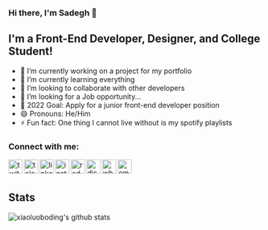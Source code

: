 ### Hi there, I'm Sadegh 👋

## I'm a Front-End Developer, Designer, and College Student!
- 🔭 I’m currently working on a project for my portfolio
- 🌱 I’m currently learning everything
- 👯 I’m looking to collaborate with other developers
- 🤔 I’m looking for a Job opportunity...
- 🥅 2022 Goal: Apply for a junior front-end developer position 
- 😄 Pronouns: He/Him
- ⚡ Fun fact: One thing I cannot live without is my spotify playlists

### Connect with me:

[<img align="left" alt="twitter" title="Twitter" width="28px" src="https://cdn4.iconfinder.com/data/icons/social-media-and-logos-11/32/Logo_Twitter_bird-256.png" />][twitter]
[<img align="left" alt="telegram" title="Telegram" width="28px" src="https://cdn4.iconfinder.com/data/icons/social-media-and-logos-11/32/Logo_telegram_Airplane_Air_plane_paper_airplane-33-256.png" />][telegram]
[<img align="left" alt="linkedin" title="LinkedIn" width="28px" src="https://cdn4.iconfinder.com/data/icons/social-media-and-logos-11/32/Logo_LinkedIn-256.png" />][linkedin]
[<img align="left" alt="instagram" title="Instagram" width="28px" src="https://cdn3.iconfinder.com/data/icons/social-media-2169/24/social_media_social_media_logo_instagram-256.png" />][instagram]
[<img align="left" alt="reddit" title="Reddit" width="28px" src="https://cdn4.iconfinder.com/data/icons/social-media-and-logos-11/32/Logo_reddit_robot-256.png" />][reddit]
[<img align="left" alt="discord" title="Discord | + 20Sadegh +#0838" width="28px" src="https://cdn0.iconfinder.com/data/icons/social-media-2474/128/discord_message_interaction_logo_communication-256.png" />][discord]
[<img align="left" alt="whatsapp" title="Whatsapp" width="28px" src="https://cdn4.iconfinder.com/data/icons/social-media-and-logos-11/32/Logo_Whatsapp_telephone_handset-256.png" />][whatsapp]
[<img align="left" alt="email" title="Email" width="28px" src="https://cdn0.iconfinder.com/data/icons/social-media-and-logos-11/32/Gmail_envelope_letter_email_Gmail_envelope_letter_email-256.png" />][email]


<br/><br/>
## **Stats**

![xiaoluoboding's github stats](https://github-readme-stats.vercel.app/api?username=sadeghrastgoo&show_icons=true&theme=dracula)

[website]: https://sadegh.com
[twitter]: https://twitter.com/Sadeeeegh
[telegram]: https://t.me/Sadegh_Rsg
[instagram]: https://instagram.com/sadeghrastgooo
[linkedin]: https://linkedin.com/in/sadegh-rastgoo
[reddit]: https://www.reddit.com/user/SadeghPhantom
[discord]: https://discordapp.com/users/+%20Sadegh%20+#0838
[whatsapp]: https://wa.me/+989033007793
[email]: sadegh.rsg@gmail.com
